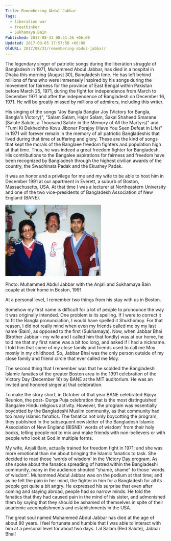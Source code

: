 ```yaml
---
Title: Remembering Abdul Jabbar
Tags:
  - liberation war
  - freethinker
  - Sukhamaya Bain
Published: 2017-08-31 08:51:36 +06:00
Updated: 2017-09-05 17:57:50 +06:00
OldURL: 2017/08/31/remembering-abdul-jabbar/
---
```


The legendary singer of patriotic songs during the liberation struggle of Bangladesh in 1971, Muhammed Abdul Jabbar, has died in a hospital in Dhaka this morning (August 30), Bangladesh time. He has left behind millions of fans who were immensely inspired by his songs during the movement for fairness for the province of East Bengal within Pakistan before March 25, 1971, during the fight for independence from March to December 1971 and after the independence of Bangladesh on December 16, 1971. He will be greatly missed by millions of admirers, including this writer.

His singing of the songs "Joy Bangla Banglar Joy (Victory for Bangla, Bangla's Victory)", "Salam Salam, Hajar Salam, Sakal Shaheed Smarane (Salute Salute, a Thousand Salute in the Memory of All the Martyrs)" and "Tumi Ki Dekhechho Kovu Jiboner Porajoy (Have You Seen Defeat in Life)" in 1971 will forever remain in the memory of all patriotic Bangladeshis that lived during that time of suffering and glory. These are the kind of songs that kept the morals of the Banglaee freedom fighters and population high at that time. Thus, he was indeed a great freedom fighter for Bangladesh. His contributions to the Bangalee aspirations for fairness and freedom have been recognized by Bangladesh through the highest civilian awards of the country, the Swadhinata Padak and the Ekushey Padak.

It was an honor and a privilege for me and my wife to be able to host him in December 1991 at our apartment in Everett, a suburb of Boston, Massachusetts, USA. At that time I was a lecturer at Northeastern University and one of the two vice-presidents of Bangladesh Association of New England (BANE).

<a href="https://enblog.muktomona.com/2017/08/31/remembering-abdul-jabbar/img268/" rel="attachment wp-att-6364"><img src="https://raw.githubusercontent.com/think-mm/enblog-static/web/wp-uploads/2017/08/img268-300x223.jpg" alt="" width="300" height="223" class="alignnone size-medium wp-image-6364" /></a>

Photo: Muhammed Abdul Jabbar with the Anjali and Sukhamaya Bain couple at their home in Boston, 1991

At a personal level, I remember two things from his stay with us in Boston.

Somehow my first name is difficult for a lot of people to pronounce the way it was originally intended. One problem is its spelling. If I were to correct it to fit the Bangla pronunciation, I would have spelled it Shukhomoy. For that reason, I did not really mind when even my friends called me by my last name (Bain), as opposed to the first (Sukhamaya). Now, when Jabbar Bhai (Brother Jabbar - my wife and I called him that fondly) was at our home, he told me that my first name was a bit too long, and asked if I had a nickname. I told him that some of my close family and friends used to call me Moy mostly in my childhood. So, Jabbar Bhai was the only person outside of my close family and friend circle that ever called me Moy.

The second thing that I remember was that he scolded the Bangladeshi Islamic fanatics of the greater Boston area in the 1991 celebration of the Victory Day (December 16) by BANE at the MIT auditorium. He was an invited and honored singer at that celebration.

To make the story short, in October of that year BANE celebrated Bijoya Reunion, the post- Durga Puja celebration that is the most distinguished Bangalee Hindu religious activity. However, the program was essentially boycotted by the Bangladeshi Muslim community, as that community had too many Islamic fanatics. The fanatics not only boycotting the program, they published in the subsequent newsletter of the Bangladesh Islamic Association of  New England (BISNE) 'words of wisdom' from their holy books, telling people not to mix and make friends with non-believers or with people who look at God in multiple forms.

My wife, Anjali Bain, actually trained for freedom fight in 1971; and she was more emotional than me about bringing the Islamic fanatics to task. She decided to read those 'words of wisdom' in the Victory Day program. As she spoke about the fanatics spreading of hatred within the Bangladeshi community, many in the audience shouted "shame, shame" to those 'words of wisdom'. Muhammed Abdul Jabbar was on the podium at that time; and as he felt the pain in her mind, the fighter in him for a Bangladesh for all its people got quite a bit angry. He expressed his surprise that even after coming and staying abroad, people had so narrow minds. He told the fanatics that they had caused pain in the mind of his sister, and admonished them by saying that they should be ashamed of themselves in spite of their academic accomplishments and establishments in the USA.

The great soul named Muhammed Abdul Jabbar has died at the age of about 80 years. I feel fortunate and humble that I was able to interact with him at a personal level for about two days. Lal Salam (Red Salute), Jabbar Bhai!
